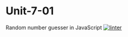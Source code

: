 # Unit-7-01
Random number guesser in JavaScript
[![linter](https://github.com/MaathusanS/Unit-7-01/workflows/linter/badge.svg)](https://github.com/marketplace/actions/super-linter)
